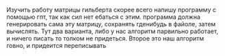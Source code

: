 Изучить работу матрицы гильберта
скорее всего напишу программу с помощью гпт, так как сил нет ебаться с этим. 
программа должна генерировать сама эту матрицу, сохранять гденибудь в файоле, затем вычислять. Тут два варианта, либо у нас алгоритм парвильно работает, и ничего писать то толком не придеться. Второе это наш алгоритм говно, и придеится переписывать 